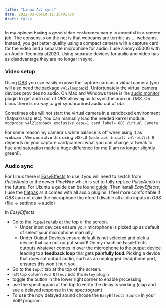 ```yaml
---
title: "Linux A/V sync"
date: 2022-03-05T10:11:15+01:00
draft: false
---
```


In my opinion having a good video conference setup is essential in a remote job. The consensus on the net is that webcams are terrible as ... webcams. Instead, you get better quality using a compact camera with a capture card for the video and a separate microphone for audio. I use a Sony α5000 with an Audio-Technica at2020. Using separate devices for audio and video has as disadvantage they are no longer in sync. 

### Video setup
Using [OBS](https://obsproject.com) you can easily expose the capture card as a virtual camera (you will also need the package `v4l2loopback`). Unfortunately the virtual camera devices provides no audio. On Mac and Windows there is the [audio monitor](https://github.com/exeldro/obs-audio-monitor) plugin to get audio out of _OBS_ allowing us to sync the audio in _OBS_. On Linux there is no way to get synchronized audio out of obs.

Sometimes obs will not start the virtual camera in a sandboxed environment (flatpak/snap etc). You can manually load the needed kernel module: `modprobe v4l2loopback exclusive_caps=1 card_label='OBS Virtual Camera'`

For some reason my camera's white balance is off when using it as webcam. We can solve this using vl2-ctl (`sudo apt install v4l-utils`). It depends on your capture card/camera what you can change, a tweak to hue and saturation made a huge difference for me (I am no longer slightly green!).

### Audio sync
For Linux there is [EasyEffects](https://github.com/wwmm/easyeffects) to use it you will need to switch from _PulseAudio_ to the newer _PipeWire_ which is set to fully replace _PulseAudio_ in the future. For Ubuntu a guide can be found [guide](https://gist.github.com/the-spyke/2de98b22ff4f978ebf0650c90e82027e). Then install _EasyEffects_, I use the [flatpak](https://flathub.org/apps/details/com.github.wwmm.easyeffects) as it comes with all audio plugins. I feel more comfortable if _OBS_ can not claim the microphone therefore I disable all audio inputs in _OBS_ (file -> settings -> audio)

In _EasyEffects_
 - Go to the `Pipewire` tab at the top of the screen. 
 	- Under input devices ensure your microphone is picked up as default of select your microphone manually
	- Under Output Devices ensure default is not selected and pick a device that can not output sound!
	On my machine EasyEffects outputs whatever comes in over the microphone to the output device leading to a **feedback loop** that gets **painfully loud**. Picking a device that does not output audio, such as an unplugged headphone port, ensures this won't hurt you.
 - Go to the `Input` tab at the top of the screen.
 - left top column `Add Effect` add the `delay` plugin
 - toggle the button in the lower right corner to enable processing
 - use the spectrogram at the top to verify the delay is working (clap and see a delayed response in the spectrogram)
 - To use the now delayed sound choose the `EasyEffects Source` in your VoIP program.
